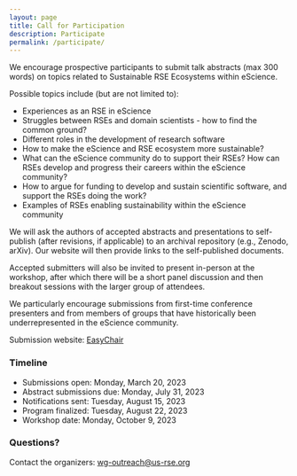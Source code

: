 ```yaml
---
layout: page
title: Call for Participation
description: Participate
permalink: /participate/
---
```


We encourage prospective participants to  submit talk abstracts (max 300 words)
on topics related to Sustainable RSE Ecosystems within eScience.

Possible topics include (but are not limited to):

- Experiences as an RSE in eScience
- Struggles between RSEs and domain scientists - how to find the common ground?
- Different roles in the development of research software
- How to make the eScience and RSE ecosystem more sustainable? 
- What can the eScience community do to support their RSEs? How can RSEs develop and progress their careers within the eScience community?
- How to argue for funding to develop and sustain scientific software, and support the RSEs doing the work?
- Examples of RSEs enabling sustainability within the eScience community


We will ask the authors of accepted abstracts and presentations to self-publish (after
revisions, if applicable) to an archival repository (e.g., Zenodo, arXiv). Our
website will then provide links to the self-published documents.

Accepted submitters will also be invited to present in-person at
the workshop, after which there will be a short panel discussion and then breakout
sessions with the larger group of attendees.

We particularly encourage submissions from first-time conference presenters
and from members of groups that have historically been underrepresented in the
eScience community.

Submission website:
[EasyChair](https://easychair.org/conferences/?conf=rseescience2023)

### Timeline

- Submissions open:  Monday, March 20, 2023
- Abstract submissions due: Monday, July 31, 2023
- Notifications sent:  Tuesday, August 15, 2023
- Program finalized:  Tuesday, August 22, 2023
- Workshop date:  Monday, October 9, 2023

### Questions?

Contact the organizers: [wg-outreach@us-rse.org](mailto:wg-outreach@us-rse.org)

